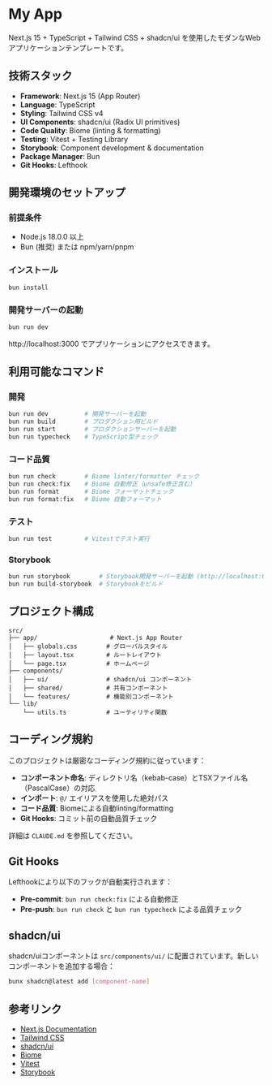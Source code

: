 # My App

Next.js 15 + TypeScript + Tailwind CSS + shadcn/ui を使用したモダンなWebアプリケーションテンプレートです。

## 技術スタック

- **Framework**: Next.js 15 (App Router)
- **Language**: TypeScript
- **Styling**: Tailwind CSS v4
- **UI Components**: shadcn/ui (Radix UI primitives)
- **Code Quality**: Biome (linting & formatting)
- **Testing**: Vitest + Testing Library
- **Storybook**: Component development & documentation
- **Package Manager**: Bun
- **Git Hooks**: Lefthook

## 開発環境のセットアップ

### 前提条件

- Node.js 18.0.0 以上
- Bun (推奨) または npm/yarn/pnpm

### インストール

```bash
bun install
```

### 開発サーバーの起動

```bash
bun run dev
```

http://localhost:3000 でアプリケーションにアクセスできます。

## 利用可能なコマンド

### 開発

```bash
bun run dev          # 開発サーバーを起動
bun run build        # プロダクション用ビルド
bun run start        # プロダクションサーバーを起動
bun run typecheck    # TypeScript型チェック
```

### コード品質

```bash
bun run check        # Biome linter/formatter チェック
bun run check:fix    # Biome 自動修正（unsafe修正含む）
bun run format       # Biome フォーマットチェック
bun run format:fix   # Biome 自動フォーマット
```

### テスト

```bash
bun run test         # Vitestでテスト実行
```

### Storybook

```bash
bun run storybook        # Storybook開発サーバーを起動 (http://localhost:6006)
bun run build-storybook  # Storybookをビルド
```

## プロジェクト構成

```
src/
├── app/                    # Next.js App Router
│   ├── globals.css        # グローバルスタイル
│   ├── layout.tsx         # ルートレイアウト
│   └── page.tsx           # ホームページ
├── components/
│   ├── ui/                # shadcn/ui コンポーネント
│   ├── shared/            # 共有コンポーネント
│   └── features/          # 機能別コンポーネント
└── lib/
    └── utils.ts           # ユーティリティ関数
```

## コーディング規約

このプロジェクトは厳密なコーディング規約に従っています：

- **コンポーネント命名**: ディレクトリ名（kebab-case）とTSXファイル名（PascalCase）の対応
- **インポート**: `@/` エイリアスを使用した絶対パス
- **コード品質**: Biomeによる自動linting/formatting
- **Git Hooks**: コミット前の自動品質チェック

詳細は `CLAUDE.md` を参照してください。

## Git Hooks

Lefthookにより以下のフックが自動実行されます：

- **Pre-commit**: `bun run check:fix` による自動修正
- **Pre-push**: `bun run check` と `bun run typecheck` による品質チェック

## shadcn/ui

shadcn/uiコンポーネントは `src/components/ui/` に配置されています。新しいコンポーネントを追加する場合：

```bash
bunx shadcn@latest add [component-name]
```

## 参考リンク

- [Next.js Documentation](https://nextjs.org/docs)
- [Tailwind CSS](https://tailwindcss.com/docs)
- [shadcn/ui](https://ui.shadcn.com/)
- [Biome](https://biomejs.dev/)
- [Vitest](https://vitest.dev/)
- [Storybook](https://storybook.js.org/)
